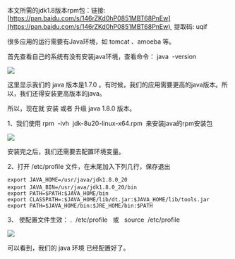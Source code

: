 本文所需的jdk1.8版本rpm包：链接: [https://pan.baidu.com/s/146rZKd0hP0851MBT68PnEw](https://pan.baidu.com/s/146rZKd0hP0851MBT68PnEw)  提取码: uqif

很多应用的运行需要有Java环境，如 tomcat 、amoeba 等。

首先查看自己的系统有没有安装java环境，查看命令： java  -version 

![](https://img-blog.csdn.net/20180927190936530?watermark/2/text/aHR0cHM6Ly9ibG9nLmNzZG4ubmV0L3FxXzM2MTE5MTky/font/5a6L5L2T/fontsize/400/fill/I0JBQkFCMA==/dissolve/70)

这里显示我们的 java 版本是1.7.0 。有时候，我们的应用需要更高的java版本。所以，我们还得安装更高版本的java。

所以，现在就 安装 或者 升级 java 1.8.0 版本。

1、我们使用 rpm  -ivh  jdk-8u20-linux-x64.rpm  来安装java的rpm安装包

![](https://img-blog.csdn.net/20180927191244745?watermark/2/text/aHR0cHM6Ly9ibG9nLmNzZG4ubmV0L3FxXzM2MTE5MTky/font/5a6L5L2T/fontsize/400/fill/I0JBQkFCMA==/dissolve/70)

安装完之后，我们还需要去配置环境变量。

2、打开 /etc/profile 文件，在末尾加入下列几行，保存退出

```
export JAVA_HOME=/usr/java/jdk1.8.0_20      
export JAVA_BIN=/usr/java/jdk1.8.0_20/bin　　      
export PATH=$PATH:$JAVA_HOME/bin      
export CLASSPATH=:$JAVA_HOME/lib/dt.jar:$JAVA_HOME/lib/tools.jar      
export PATH=$JAVA_HOME/bin:$JRE_HOME/bin:$PATH
```


3、 使配置文件生效： .  /etc/profile   或   source  /etc/profile

![](https://img-blog.csdn.net/20180927191837369?watermark/2/text/aHR0cHM6Ly9ibG9nLmNzZG4ubmV0L3FxXzM2MTE5MTky/font/5a6L5L2T/fontsize/400/fill/I0JBQkFCMA==/dissolve/70)

可以看到，我们的 java 环境 已经配置好了。